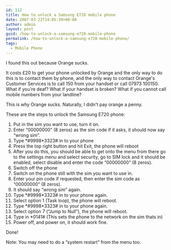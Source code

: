 ```yaml
---
id: 112
title: How to unlock a Samsung E720 mobile phone
date: 2007-03-22T14:05:39+00:00
author: admin
layout: post
guid: /how-to-unlock-a-samsung-e720-mobile-phone
permalink: /how-to-unlock-a-samsung-e720-mobile-phone/
tags:
  - Mobile Phone
---
```

<p class="lead">
  I found this out because Orange sucks.
</p>

It costs £20 to get your phone unlocked by Orange and the only way to do this is to contact them by phone, and the only way to contact Orange's Customer Services is to call 150 from your handset or call 07973 100150. What if you're deaf? What if your handset is broken? What if you cannot call mobile numbers from your landline?

This is why Orange sucks. Naturally, I didn't pay orange a penny.

<!--more-->These are the steps to unlock the Samsung E720 phone:

  1. <span class="postbody">Put in the sim you want to use, turn it on.</span>
  2. <span class="postbody">Enter </span>&#8220;00000000&#8221; (8 zeros) <span class="postbody">as the sim code if it asks, it should now say &#8220;wrong sim&#8221;.</span>
  3. Type \*#9998\*3323# in to your phone
  4. Press the top right button and hit Exit, the phone will reboot
  5. After you do this, you should be able to get onto the menu from there go to the settings menu and select security, go to SIM lock and it should be enabled, select disable and enter the code &#8220;00000000&#8221; (8 zeros).
  6. Switch off the phone
  7. Switch on the phone still with the sim you want to use in.
  8. Enter your pin code if requested, then enter the sim code as &#8220;00000000&#8221; (8 zeros).
  9. It should say &#8220;wrong sim&#8221; again.
 10. Type \*#9998\*3323# in to your phone again.
 11. Select option 1 (Task loop), the phone will reboot.
 12. Type \*#9998\*3323# in to your phone again.
 13. Select option 7 (“Jump to Null”), the phone will reboot.<span class="postbody"></span>
 14. <span class="postbody">Type in *0141# (This sets the phone to the network on the sim thats in)</span>
 15. <span class="postbody">Power off, and power on, it should work fine.<br /> </span>

Done!

Note: You may need to do a &#8220;system restart&#8221; from the menu too.